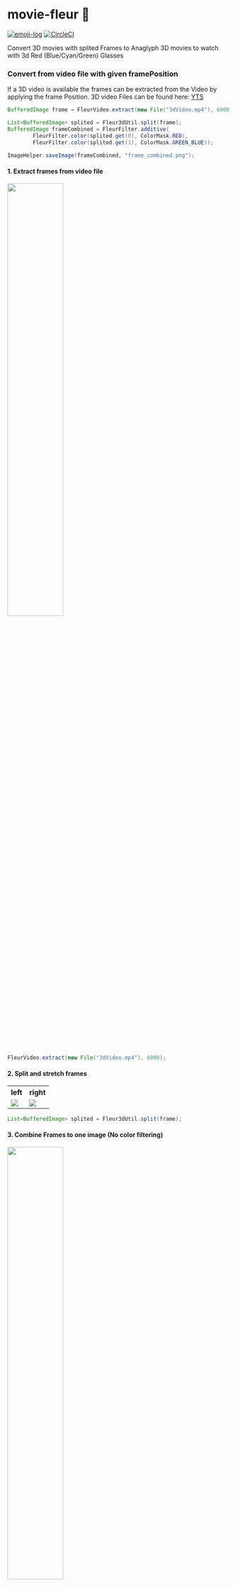 # movie-fleur 🌻
[![emoji-log](https://cdn.rawgit.com/ahmadawais/stuff/ca97874/emoji-log/flat-round.svg)](https://github.com/ahmadawais/Emoji-Log/)
[![CircleCI](https://circleci.com/gh/Wetwer/movie-fleur/tree/master.svg?style=svg)](https://circleci.com/gh/Wetwer/movie-fleur/tree/master)

Convert 3D movies with splited Frames to Anaglyph 3D movies to watch with 3d Red (Blue/Cyan/Green) Glasses

### Convert from video file with given framePosition
If a 3D video is available the frames can be extracted from the Video by applying the frame Position. 3D video Files can be found here: <a href="https://yts.am/browse-movies/0/3D/all/0/downloads">YTS</a>
```java
BufferedImage frame = FleurVideo.extract(new File("3dVideo.mp4"), 6000);

List<BufferedImage> splited = Fleur3dUtil.split(frame);
BufferedImage frameCombined = FleurFilter.additive(
        FleurFilter.color(splited.get(0), ColorMask.RED),
        FleurFilter.color(splited.get(1), ColorMask.GREEN_BLUE));

ImageHelper.saveImage(frameCombined, "frame_combined.png");
```


#### 1. Extract frames from video file
<img src="https://mask.imgur.com/ODNFPZ6.jpg" width="50%">

```java
FleurVideo.extract(new File("3dVideo.mp4"), 6000);
```


#### 2. Split and stretch frames
<table>
    <tr>
        <th>
            left
        </th>
        <th>
            right
        </th>
    </tr>
    <tr>
        <td>
            <img src="https://mask.imgur.com/S2jKdVA.jpg">
        </td>
        <td>
            <img src="https://mask.imgur.com/krLVxOF.jpg">
        </td>
    </tr>
</table>

```java
List<BufferedImage> splited = Fleur3dUtil.split(frame);
```

#### 3. Combine Frames to one image (No color filtering)
<img src="https://mask.imgur.com/lFv7n8y.jpg" width="50%">

```java
BufferedImage combined = FleurFilter.alphaCombine(frame1, frame2);
```

#### 4. Apply color filter
<table>
    <tr>
        <th>
            left
        </th>
        <th>
            right
        </th>
    </tr>
    <tr>
        <td>
            <img src="https://mask.imgur.com/YKJuLNS.png">
        </td>
        <td>
            <img src="https://i.imgur.com/hNGX1do.jpg">
        </td>
    </tr>
    <tr>
        <td>
            RGB(x, 0, 0) / 0xFFFF0000
        </td>
        <td>
            RGB(0, x, x) / 0xFF00FFFF
        </td>
    </tr>
</table>

```java
BufferedImage redFilterImg = FleurFilter.color(splited.get(0), FilterColor.RED);
BufferedImage greenBlueFilterImg = FleurFilter.color(splited.get(1), FilterColor.GREEN_BLUE);
```


#### 5. Combined with filter
<img src="https://i.imgur.com/hgqPHa2.jpg" width="50%">
<p>
    Additive Color filtering => For every Pixel on final Image RGB(LeftImage.red, RightImage.green, RightImage.blue)
</p>

```java
BufferedImage additiveCombinedFrame = FleurFilter.additive(
        FleurFilter.color(splited.get(0), FilterColor.RED),
        FleurFilter.color(splited.get(1), FilterColor.GREEN_BLUE)
);
```

### 6. Compile to Video
<img src="https://github.com/Wetwer/movie-fleur/blob/master/img/gif_default.gif?raw=true" width="50%">

```java
// Extract images from Video (specific from frames 6000 - 6200)
List<BufferedImage> images
        = FleurVideo.extract(new File("3dVideo.mp4"), 6000, 6010);

List<BufferedImage> videoImages = new ArrayList<>();
for (BufferedImage image : images) {
    List<BufferedImage> splits = Fleur3dUtil.split(image);

    videoImages.add(FleurFilter.additive(
            FleurFilter.color(splits.get(0), ColorMask.RED),
            FleurFilter.color(splits.get(1), ColorMask.GREEN_BLUE)
    ));
}

FleurVideo.create(videoImages, "3dVideoOut.mp4");
```

#### Further Filters

  <table>
        <tr>
            <th>Default</th>
            <td>
                <img src="https://i.imgur.com/ZcNK1s2.jpg" width="500px">
            </td>
            <td></td>
        </tr>
        <tr>
            <th>Indexed</th>
            <td>
                <img src="https://i.imgur.com/dBI2ZFI.png" width="500px">
            </td>
            <td>
               <pre>
ImageHelper.convertToType(frame, BufferedImage.TYPE_BYTE_INDEXED)
               </pre>
            </td>
        </tr>
        <tr>
            <th>Red</th>
            <td>
                <img src="https://mask.imgur.com/YKJuLNS.png" width="500px">
            </td>
            <td>
               <pre>
FleurFilter.color(frame, ColorMask.GREEN)
               </pre>
            </td>
        </tr>
        <tr>
            <th>Green</th>
            <td>
                <img src="https://i.imgur.com/P84E62j.png" width="500px">
            </td>
            <td>
               <pre>
FleurFilter.color(frame, ColorMask.GREEN)
               </pre>
            </td>
        </tr>
        <tr>
            <th>Blue</th>
            <td>
                <img src="https://i.imgur.com/lXIyDEm.jpg" width="500px">
            </td>
            <td>
               <pre>
FleurFilter.color(frame, ColorMask.BLUE)
               </pre>
            </td>
        </tr>
        <tr>
            <th>Green & Blue</th>
            <td>
                <img src="https://i.imgur.com/hNGX1do.jpg" width="500px">
            </td>
            <td>
               <pre>
FleurFilter.color(frame, ColorMask.BLUE)
               </pre>
            </td>
        </tr>
        <tr>
            <th>Gray</th>
            <td>
                <img src="https://i.imgur.com/C6A2pMO.jpg" width="500px">
            </td>
            <td>
               <pre>
FleurFilter.gray(frame)
               </pre>
            </td>
        </tr>
        <tr>
            <th>Binary</th>
            <td>
                <img src="https://i.imgur.com/FyijEmt.png" width="500px">
            </td>
            <td>
               <pre>
ImageHelper.convertToType(frame, BufferedImage.TYPE_BYTE_BINARY)
               </pre>
            </td>
        </tr>
        <tr>
            <th>Transparent (0.5)</th>
            <td>
                <img src="https://i.imgur.com/zMNBL6G.jpg" width="500px">
            </td>
            <td>
               <pre>
FleurFilter.transparent(frame, 0.5)
               </pre>
            </td>
        </tr>
        <tr>
            <th>Invert</th>
            <td>
                <img src="https://i.imgur.com/RXWopYs.jpg" width="500px">
            </td>
            <td>
               <pre>
FleurFilter.invert(frame)
               </pre>
            </td>
        </tr>
    </table>
